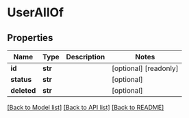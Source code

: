 # UserAllOf


## Properties
Name | Type | Description | Notes
------------ | ------------- | ------------- | -------------
**id** | **str** |  | [optional] [readonly] 
**status** | **str** |  | [optional] 
**deleted** | **str** |  | [optional] 

[[Back to Model list]](../README.md#documentation-for-models) [[Back to API list]](../README.md#documentation-for-api-endpoints) [[Back to README]](../README.md)


